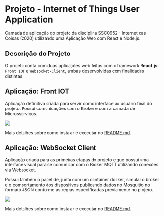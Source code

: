 # Projeto - Internet of Things User Application
Camada de aplicação do projeto da disciplina SSC0952 - Internet das Coisas (2020) utilizando uma Aplicação Web com React e Node.js.

## Descrição do Projeto

O projeto conta com duas aplicações web feitas com o framework **React.js**: `Front IOT` e `Websocket-Client`, ambas desenvolvidas com finalidades distintas.

## Aplicação: Front IOT 

Aplicação definitiva criada para servir como interface ao usuário final do projeto. Possui comunicações com o Broker e com a camada de Microsserviços.

![](https://i.imgur.com/prVEpHo.png)

Mais detalhes sobre como instalar e executar no [README.md](/frontiot).

## Aplicação: WebSocket Client

Aplicação criada para as primeiras etapas do projeto e que possui uma interface visual para se comunicar com o Broker MQTT utilizando conexões via Websocket.

Possui também o papel de, junto com um container docker, simular o broker e o comportamento dos dispositivos publicando dados no Mosquitto no formato JSON conforme as regras especificadas previamente no projeto.

![](https://i.imgur.com/LVdFy5z.png)

Mais detalhes sobre como instalar e executar no [README.md](/websock-client).
